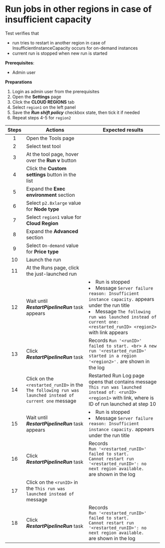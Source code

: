 # Run jobs in other regions in case of insufficient capacity

Test verifies that
- run tries to restart in another region in case of InsufficientInstanceCapacity occurs for on-demand instances
- current run is stopped when new run is started

**Prerequisites**:
- Admin user

**Preparations**
1. Login as admin user from the prerequisites
2. Open the **Settings** page
3. Click the **CLOUD REGIONS** tab
4. Select `region1` on the left panel
5. Save the ***Run shift policy*** checkbox state, then tick it if needed
6. Repeat steps 4-5 for `region2`

| Steps | Actions | Expected results |
| :---: | --- | --- |
| 1 | Open the Tools page | |
| 2 | Select test tool | |
| 3 | At the tool page, hover over the **Run v** button | |
| 4 | Click the **Custom settings** button in the list | |
| 5 | Expand the **Exec environment** section | |
| 6 | Select `p2.8xlarge` value for **Node type** | |
| 7 | Select `region1` value for **Cloud Region** | |
| 8 | Expand the **Advanced** section | |
| 9 | Select `On-demand` value for **Price type** | |
| 10 | Launch the run | |
| 11 | At the Runs page, click the just-launched run | |
| 12 | Wait until ***RestartPipelineRun*** task appears | <li> Run is stopped <li> Message `Server failure reason: Insufficient instance capacity.` appears under the run title <li> Message `The following run was launched instead of current one: <restarted_runID> <region2>` with link appears |
| 13 | Click ***RestartPipelineRun*** task | Records `Run '<runID>' failed to start. <br> A new run '<restarted_runID>' started in a region '<region2>'.` are shown in the log |
| 14 | Click on the `<restarted_runID>` in the `The following run was launched instead of current one` message | Restarted Run Log page opens that contains message `This run was launched instead of: <runID> <region1>` with link, where <runID> is ID of run launched at step 10 |
| 15 | Wait until ***RestartPipelineRun*** task appears | <li> Run is stopped <li> Message `Server failure reason: Insufficient instance capacity.` appears under the run title |
| 16 | Click ***RestartPipelineRun*** task | Records <br> `Run '<restarted_runID>' failed to start.` <br> `Cannot restart run '<restarted_runID>': no next region available.` <br> are shown in the log |
| 17 | Click on the `<runID>` in the `This run was launched instead of` message | |
| 18 | Click ***RestartPipelineRun*** task | Records <br> `Run '<restarted_runID>' failed to start.` <br> `Cannot restart run '<restarted_runID>': no next region available.` <br> are shown in the log |